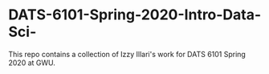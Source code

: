 # DATS-6101-Spring-2020-Intro-Data-Sci-

This repo contains a collection of Izzy Illari's work for DATS 6101 Spring 2020 at GWU.  

